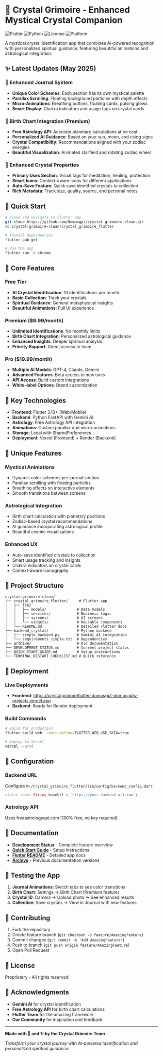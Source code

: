 # 🔮 Crystal Grimoire - Enhanced Mystical Crystal Companion

![Flutter](https://img.shields.io/badge/Flutter-3.10+-blue)
![Python](https://img.shields.io/badge/Python-3.8+-green)
![License](https://img.shields.io/badge/License-Proprietary-red)
![Platform](https://img.shields.io/badge/Platform-Web%20%7C%20Mobile-orange)

A mystical crystal identification app that combines AI-powered recognition with personalized spiritual guidance, featuring beautiful animations and astrological integration.

## ✨ Latest Updates (May 2025)

### 🎨 Enhanced Journal System
- **Unique Color Schemes**: Each section has its own mystical palette
- **Parallax Scrolling**: Floating background particles with depth effects  
- **Micro-Animations**: Breathing buttons, floating cards, pulsing glows
- **Smart Display**: Chakra indicators and usage tags on crystal cards

### 🌟 Birth Chart Integration (Premium)
- **Free Astrology API**: Accurate planetary calculations at no cost
- **Personalized AI Guidance**: Based on your sun, moon, and rising signs
- **Crystal Compatibility**: Recommendations aligned with your zodiac energies
- **Beautiful Visualization**: Animated starfield and rotating zodiac wheel

### 💎 Enhanced Crystal Properties
- **Primary Uses Section**: Visual tags for meditation, healing, protection
- **Smart Icons**: Context-aware icons for different applications
- **Auto-Save Feature**: Quick save identified crystals to collection
- **Rich Metadata**: Track size, quality, source, and personal notes

## 🚀 Quick Start

```bash
# Clone and navigate to Flutter app
git clone https://github.com/Domusgpt/crystal-grimoire-clean.git
cd crystal-grimoire-clean/crystal_grimoire_flutter

# Install dependencies
flutter pub get

# Run the app
flutter run -d chrome
```

## 📱 Core Features

### Free Tier
- **AI Crystal Identification**: 10 identifications per month
- **Basic Collection**: Track your crystals
- **Spiritual Guidance**: General metaphysical insights
- **Beautiful Animations**: Full UI experience

### Premium ($9.99/month)
- **Unlimited Identifications**: No monthly limits
- **Birth Chart Integration**: Personalized astrological guidance
- **Enhanced Insights**: Deeper spiritual analysis
- **Priority Support**: Direct access to team

### Pro ($19.99/month)
- **Multiple AI Models**: GPT-4, Claude, Gemini
- **Advanced Features**: Beta access to new tools
- **API Access**: Build custom integrations
- **White-label Options**: Brand customization

## 🎯 Key Technologies

- **Frontend**: Flutter 3.10+ (Web/Mobile)
- **Backend**: Python FastAPI with Gemini AI
- **Astrology**: Free Astrology API integration
- **Animations**: Custom parallax and micro-animations
- **Storage**: Local with SharedPreferences
- **Deployment**: Vercel (Frontend) + Render (Backend)

## 🌟 Unique Features

### Mystical Animations
- Dynamic color schemes per journal section
- Parallax scrolling with floating particles
- Breathing effects on interactive elements
- Smooth transitions between screens

### Astrological Integration
- Birth chart calculation with planetary positions
- Zodiac-based crystal recommendations
- AI guidance incorporating astrological profile
- Beautiful cosmic visualizations

### Enhanced UX
- Auto-save identified crystals to collection
- Smart usage tracking and insights
- Chakra indicators on crystal cards
- Context-aware iconography

## 📂 Project Structure

```
crystal-grimoire-clean/
├── crystal_grimoire_flutter/     # Flutter app
│   ├── lib/
│   │   ├── models/              # Data models
│   │   ├── services/            # Business logic  
│   │   ├── screens/             # UI screens
│   │   └── widgets/             # Reusable components
│   └── README.md                # Detailed Flutter docs
├── backend_crystal/             # Python backend
│   ├── simple_backend.py        # Gemini AI integration
│   └── requirements_simple.txt  # Dependencies
├── archive/                     # Old documentation
├── DEVELOPMENT_STATUS.md        # Current project status
├── QUICK_START_GUIDE.md         # Setup instructions
└── TERMINAL_RESTART_CHECKLIST.md # Quick reference
```

## 🚀 Deployment

### Live Deployments
- **Frontend**: https://crystalgrimoireflutter-domusgpt-domusgpts-projects.vercel.app
- **Backend**: Ready for Render deployment

### Build Commands
```bash
# Build for production
flutter build web --dart-define=FLUTTER_WEB_USE_SKIA=true

# Deploy to Vercel
vercel --prod
```

## 🔧 Configuration

### Backend URL
Configure in `/crystal_grimoire_flutter/lib/config/backend_config.dart`:
```dart
static const String baseUrl = 'https://your-backend-url.com';
```

### Astrology API
Uses freeastrologyapi.com (100% free, no key required)

## 📖 Documentation

- **[Development Status](DEVELOPMENT_STATUS.md)** - Complete feature overview
- **[Quick Start Guide](QUICK_START_GUIDE.md)** - Setup instructions
- **[Flutter README](crystal_grimoire_flutter/README.md)** - Detailed app docs
- **[Archive](archive/)** - Previous documentation versions

## 🎯 Testing the App

1. **Journal Animations**: Switch tabs to see color transitions
2. **Birth Chart**: Settings → Birth Chart (Premium feature)
3. **Crystal ID**: Camera → Upload photo → See enhanced results
4. **Collection**: Save crystals → View in Journal with new features

## 🤝 Contributing

1. Fork the repository
2. Create feature branch (`git checkout -b feature/AmazingFeature`)
3. Commit changes (`git commit -m 'Add AmazingFeature'`)
4. Push to branch (`git push origin feature/AmazingFeature`)
5. Open Pull Request

## 📄 License

Proprietary - All rights reserved

## 💜 Acknowledgments

- **Gemini AI** for crystal identification
- **Free Astrology API** for birth chart calculations  
- **Flutter Team** for the amazing framework
- **Our Community** for inspiration and feedback

---

**Made with 💜 and ✨ by the Crystal Grimoire Team**

*Transform your crystal journey with AI-powered identification and personalized spiritual guidance.*